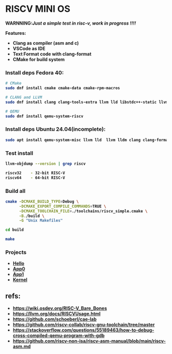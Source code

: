 # RISCV MINI OS

<b>WARNNING:<i>Just a simple test in risc-v, work in progress !!!!</i> <p>

Features:
- Clang as compiler (asm and c)
- VSCode as IDE
- Text Format code with clang-format
- CMake for build system
<p>

### Install deps Fedora 40:
```bash
# CMake
sudo dnf install cmake cmake-data cmake-rpm-macros

# CLANG and LLVM
sudo dnf install clang clang-tools-extra llvm lld libstdc++-static llvm-static llvm-devel llvm-test

# QEMU
sudo dnf install qemu-system-riscv
```

### Install deps Ubuntu 24.04(incomplete):
```bash
sudo apt install qemu-system-misc llvm lld  llvm lldm clang clang-format
```

### Test install
```bash
llvm-objdump --version | grep riscv

riscv32    - 32-bit RISC-V
riscv64    - 64-bit RISC-V
```

### Build all
```bash
cmake -DCMAKE_BUILD_TYPE=Debug \
      -DCMAKE_EXPORT_COMPILE_COMMANDS=TRUE \
      -DCMAKE_TOOLCHAIN_FILE=./toolchains/riscv_simple.cmake \
      -B./build \
      -G "Unix Makefiles"

cd build

make
```

### Projects
- [Hello](./samples/hello/README.md)
- [App0](./samples/app0/README.md)
- [App1](./samples/app1/README.md)
- [Kernel](./samples/kernel/README.md)


## refs:
- https://wiki.osdev.org/RISC-V_Bare_Bones
- https://llvm.org/docs/RISCVUsage.html
- https://github.com/schoeberl/cae-lab
- https://github.com/riscv-collab/riscv-gnu-toolchain/tree/master
- https://stackoverflow.com/questions/55189463/how-to-debug-cross-compiled-qemu-program-with-gdb
- https://github.com/riscv-non-isa/riscv-asm-manual/blob/main/riscv-asm.md

